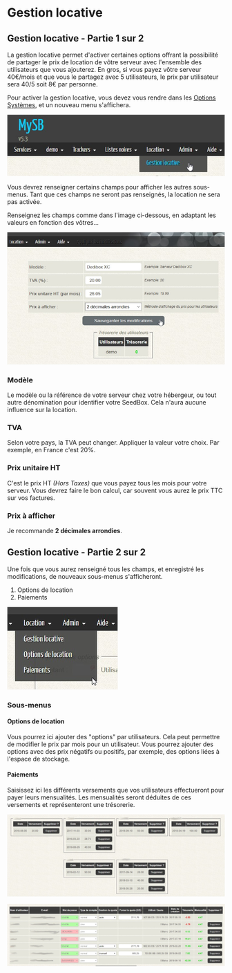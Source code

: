 # Gestion locative

## Gestion locative - Partie 1 sur 2

La gestion locative permet d'activer certaines options offrant la possibilité de partager le prix de location de vôtre serveur avec l'ensemble des utilisateurs que vous ajouterez. En gros, si vous payez vôtre serveur 40€/mois et que vous le partagez avec 5 utilisateurs, le prix par utilisateur sera 40/5 soit 8€ par personne.

Pour activer la gestion locative, vous devez vous rendre dans les [Options Systèmes](https://mysb.gitbook.io/doc/configuration/options-systemes#location), et un nouveau menu s'affichera.

![](../.gitbook/assets/menu_location.jpg)

Vous devrez renseigner certains champs pour afficher les autres sous-menus. Tant que ces champs ne seront pas renseignés, la location ne sera pas activée.

Renseignez les champs comme dans l'image ci-dessous, en adaptant les valeurs en fonction des vôtres...

![](../.gitbook/assets/location_start.jpg)

### Modèle

Le modèle ou la référence de votre serveur chez votre hébergeur, ou tout autre dénomination pour identifier votre SeedBox. Cela n'aura aucune influence sur la location.

### TVA

Selon votre pays, la TVA peut changer. Appliquer la valeur votre choix. Par exemple, en France c'est 20%.

### Prix unitaire HT

C'est le prix HT _\(Hors Taxes\)_ que vous payez tous les mois pour votre serveur. Vous devrez faire le bon calcul, car souvent vous aurez le prix TTC sur vos factures.

### Prix à afficher

Je recommande **2 décimales arrondies**.

## Gestion locative - Partie 2 sur 2

Une fois que vous aurez renseigné tous les champs, et enregistré les modifications, de nouveaux sous-menus s'afficheront.

1. Options de location
2. Paiements

![](../.gitbook/assets/menu_location_options.jpg)

### Sous-menus

#### Options de location

Vous pourrez ici ajouter des "options" par utilisateurs. Cela peut permettre de modifier le prix par mois pour un utilisateur. Vous pourrez ajouter des options avec des prix négatifs ou positifs, par exemple, des options liées à l'espace de stockage.

#### Paiements

Saisissez ici les différents versements que vos utilisateurs effectueront pour payer leurs mensualités. Les mensualités seront déduites de ces versements et représenteront une trésorerie.

![](../.gitbook/assets/location_paiments.jpg)

![](../.gitbook/assets/location_tresor.jpg)

